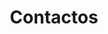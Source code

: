 ---
title: "Contactos"
contacts: 
  - text: Email
    url: mailto:geral@aveirobusinesscenter.com
    urlValue: geral@aveirobusinesscenter.com
  - text: Tel
    value: +351 234 290 290
  - text: Fax
    value: +351 234 290 299
contact_entries:
  - heading: Horário
    text: "Segunda – Sexta: 9AM – 18:30PM"
  - heading: Localização
    text: "Aveiro Business Center<br>Rua da Igreja, nº79<br>Nª Srª de Fátima<br>3810-744 Aveiro"
  - heading: 
    text: "<br>40º 34’ 49’’<br>N08º 34’ 55’’ W"
contactform:
  action: /pt/success
  dropline: 'Entre em contacto connosco'
  name: 'Nome'
  email: 'Email'
  message: 'Mensagem'
  messageplaceholder: 'A sua mensagem'
  submit: 'Submeter'
---